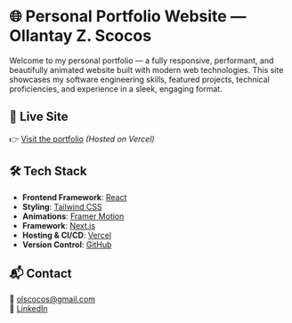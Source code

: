 # 🌐 Personal Portfolio Website — Ollantay Z. Scocos

Welcome to my personal portfolio — a fully responsive, performant, and beautifully animated website built with modern web technologies. This site showcases my software engineering skills, featured projects, technical proficiencies, and experience in a sleek, engaging format.

## 🚀 Live Site  
👉 [Visit the portfolio](https://ollantayscocos.com) *(Hosted on Vercel)*

## 🛠️ Tech Stack

- **Frontend Framework**: [React](https://reactjs.org/)
- **Styling**: [Tailwind CSS](https://tailwindcss.com/)
- **Animations**: [Framer Motion](https://www.framer.com/motion/)
- **Framework**: [Next.js](https://nextjs.org/)
- **Hosting & CI/CD**: [Vercel](https://vercel.com/)
- **Version Control**: [GitHub](https://github.com/)

## 📬 Contact

📧 [olscocos@gmail.com](mailto:olscocos@gmail.com)  
🔗 [LinkedIn](https://www.linkedin.com/in/ollantay-scocos/)